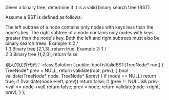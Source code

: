 Given a binary tree, determine if it is a valid binary search tree (BST).

Assume a BST is defined as follows:

The left subtree of a node contains only nodes with keys less than the node's key.
The right subtree of a node contains only nodes with keys greater than the node's key.
Both the left and right subtrees must also be binary search trees.
Example 1:
    2
   / \
  1   3
Binary tree [2,1,3], return true.
Example 2:
    1
   / \
  2   3
Binary tree [1,2,3], return false.


别人的优秀代码：
class Solution {
public:
    bool isValidBST(TreeNode* root) {
        TreeNode* prev = NULL;
        return validate(root, prev);
    }
    bool validate(TreeNode* node, TreeNode* &prev) {
        if (node == NULL) return true;
        if (!validate(node->left, prev)) return false;
        if (prev != NULL && prev->val >= node->val) return false;
        prev = node;
        return validate(node->right, prev);
    }
};